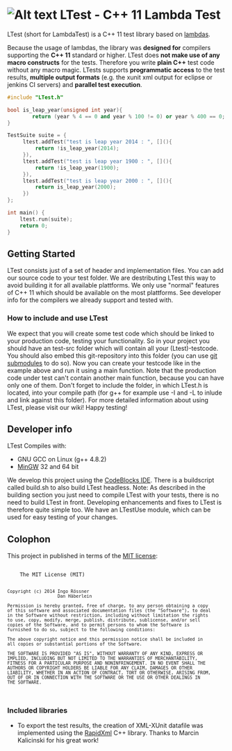 # ![Alt text](https://ingoroessner.github.io/LTest/doxygen/LTestLogo.png "LTest Logo")          LTest - C++ 11 Lambda Test    
LTest (short for LambdaTest) is a C++ 11 test library based on [lambdas](http://en.cppreference.com/w/cpp/language/lambda). 

Because the usage of lambdas, the library was **designed for** compilers supporting the **C++ 11** standard or higher. 
LTest does **not make use of any macro constructs** for the tests. 
Therefore you write **plain C++** test code without any macro magic. 
LTests supports **programmatic access** to the test results, **multiple output formats** (e.g. the xunit xml output for eclipse or jenkins CI servers) and **parallel test execution**.

```cpp
#include "LTest.h"

bool is_leap_year(unsigned int year){
        return (year % 4 == 0 and year % 100 != 0) or year % 400 == 0;
}

TestSuite suite = {
     ltest.addTest("test is leap year 2014 : ", [](){
         return !is_leap_year(2014);
     }),
     ltest.addTest("test is leap year 1900 : ", [](){
         return !is_leap_year(1900);
     }),
     ltest.addTest("test is leap year 2000 : ", [](){
         return is_leap_year(2000);
     })
};

int main() {
    ltest.run(suite);
    return 0;
}

```

## Getting Started
LTest consists just of a set of header and implementation files. You can add our source code to your test folder. We are destributing LTest this way to avoid building it for all available plattforms. We only use "normal" features of C++ 11 which should be available on the most plattforms. See developer info for the compilers we already support and tested with.

### How to include and use LTest
We expect that you will create some test code which should be linked to your production code, testing your functionality. 
So in your project you should have an test-src folder which will contain all your (Ltest)-testcode. You should also embed this git-repository into this folder (you can use [git submodules](http://git-scm.com/book/en/Git-Tools-Submodules) to do so). 
Now you can create your testcode like in the example above and run it using a main function. Note that the production code under test can't contain another main function, because you can have only one of them. 
Don't forget to include the folder, in which LTest.h is located, into your compile path (for g++ for example use -I and -L to inlude and link against this folder). 
For more detailed information about using LTest, please visit our wiki!
Happy testing!

## Developer info

LTest Compiles with:

* GNU GCC on Linux (g++ 4.8.2)
* [MinGW](http://www.mingw.org/) 32 and 64 bit

We develop this project using the [CodeBlocks IDE](http://www.codeblocks.org/). 
There is a buildscript called build.sh to also build LTest headless.
Note: As described in the building section you just need to compile LTest with your tests, there is no need to build LTest in front. 
      Developing enhancements and fixes to LTest is therefore quite simple too. We have an LTestUse module, which can be used for easy testing of your changes.

## Colophon
This project in published in terms of the [MIT license](http://opensource.org/licenses/MIT):

<code>
    The MIT License (MIT)

    Copyright (c) 2014 Ingo Rössner
                       Dan Häberlein

    Permission is hereby granted, free of charge, to any person obtaining a copy
    of this software and associated documentation files (the "Software"), to deal
    in the Software without restriction, including without limitation the rights
    to use, copy, modify, merge, publish, distribute, sublicense, and/or sell
    copies of the Software, and to permit persons to whom the Software is
    furnished to do so, subject to the following conditions:

    The above copyright notice and this permission notice shall be included in
    all copies or substantial portions of the Software.

    THE SOFTWARE IS PROVIDED "AS IS", WITHOUT WARRANTY OF ANY KIND, EXPRESS OR
    IMPLIED, INCLUDING BUT NOT LIMITED TO THE WARRANTIES OF MERCHANTABILITY,
    FITNESS FOR A PARTICULAR PURPOSE AND NONINFRINGEMENT. IN NO EVENT SHALL THE
    AUTHORS OR COPYRIGHT HOLDERS BE LIABLE FOR ANY CLAIM, DAMAGES OR OTHER
    LIABILITY, WHETHER IN AN ACTION OF CONTRACT, TORT OR OTHERWISE, ARISING FROM,
    OUT OF OR IN CONNECTION WITH THE SOFTWARE OR THE USE OR OTHER DEALINGS IN
    THE SOFTWARE.
</code>

### Included libraries

* To export the test results, the creation of XML-XUnit datafile was implemented using the [RapidXml](http://rapidxml.sourceforge.net/) C++ library. Thanks to Marcin Kalicinski for his great work!
